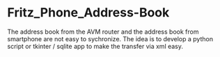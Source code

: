 # Fritz_Phone_Address-Book
The address book from the AVM router and the address book from smartphone are not easy to sychronize. 
The idea is to develop a python script or tkinter / sqlite app to make the transfer via xml easy.

